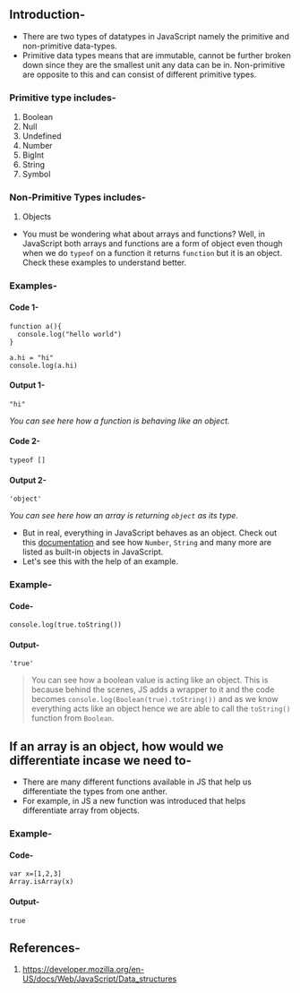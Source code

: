 ## Introduction-

-   There are two types of datatypes in JavaScript namely the primitive and non-primitive data-types.
-   Primitive data types means that are immutable, cannot be further broken down since they are the smallest unit any data can be in. Non-primitive are opposite to this and can consist of different primitive types.

### Primitive type includes-

1. Boolean
1. Null
1. Undefined
1. Number
1. BigInt
1. String
1. Symbol

### Non-Primitive Types includes-

1. Objects

-   You must be wondering what about arrays and functions? Well, in JavaScript both arrays and functions are a form of object even though when we do `typeof` on a function it returns `function` but it is an object. Check these examples to understand better.

### Examples-

#### Code 1-

```
function a(){
  console.log("hello world")
}

a.hi = "hi"
console.log(a.hi)
```

#### Output 1-

```
"hi"
```

_You can see here how a function is behaving like an object._

#### Code 2-

```
typeof []
```

#### Output 2-

```
'object'
```

_You can see here how an array is returning `object` as its type._

-   But in real, everything in JavaScript behaves as an object. Check out this [documentation](https://developer.mozilla.org/en-US/docs/Web/JavaScript/Reference/Global_Objects) and see how `Number`, `String` and many more are listed as built-in objects in JavaScript.
-   Let's see this with the help of an example.

### Example-

#### Code-

```
console.log(true.toString())
```

#### Output-

```
'true'
```

> You can see how a boolean value is acting like an object.
> This is because behind the scenes, JS adds a wrapper to it and the code becomes `console.log(Boolean(true).toString())` and as we know everything acts like an object hence we are able to call the `toString()` function from `Boolean`.

## If an array is an object, how would we differentiate incase we need to-

-   There are many different functions available in JS that help us differentiate the types from one anther.
-   For example, in JS a new function was introduced that helps differentiate array from objects.

### Example-

#### Code-

```
var x=[1,2,3]
Array.isArray(x)
```

#### Output-

```
true
```

## References-

1. https://developer.mozilla.org/en-US/docs/Web/JavaScript/Data_structures

